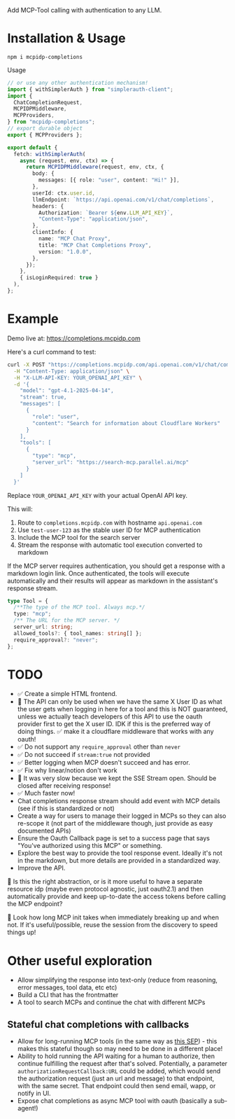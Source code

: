 Add MCP-Tool calling with authentication to any LLM.

# Installation & Usage

```
npm i mcpidp-completions
```

Usage

```ts
// or use any other authentication mechanism!
import { withSimplerAuth } from "simplerauth-client";
import {
  ChatCompletionRequest,
  MCPIDPMiddleware,
  MCPProviders,
} from "mcpidp-completions";
// export durable object
export { MCPProviders };

export default {
  fetch: withSimplerAuth(
    async (request, env, ctx) => {
      return MCPIDPMiddleware(request, env, ctx, {
        body: {
          messages: [{ role: "user", content: "Hi!" }],
        },
        userId: ctx.user.id,
        llmEndpoint: `https://api.openai.com/v1/chat/completions`,
        headers: {
          Authorization: `Bearer ${env.LLM_API_KEY}`,
          "Content-Type": "application/json",
        },
        clientInfo: {
          name: "MCP Chat Proxy",
          title: "MCP Chat Completions Proxy",
          version: "1.0.0",
        },
      });
    },
    { isLoginRequired: true }
  ),
};
```

# Example

Demo live at: https://completions.mcpidp.com

Here's a curl command to test:

```bash
curl -X POST "https://completions.mcpidp.com/api.openai.com/v1/chat/completions" \
  -H "Content-Type: application/json" \
  -H "X-LLM-API-KEY: YOUR_OPENAI_API_KEY" \
  -d '{
    "model": "gpt-4.1-2025-04-14",
    "stream": true,
    "messages": [
      {
        "role": "user",
        "content": "Search for information about Cloudflare Workers"
      }
    ],
    "tools": [
      {
        "type": "mcp",
        "server_url": "https://search-mcp.parallel.ai/mcp"
      }
    ]
  }'
```

Replace `YOUR_OPENAI_API_KEY` with your actual OpenAI API key.

This will:

1. Route to `completions.mcpidp.com` with hostname `api.openai.com`
2. Use `test-user-123` as the stable user ID for MCP authentication
3. Include the MCP tool for the search server
4. Stream the response with automatic tool execution converted to markdown

If the MCP server requires authentication, you should get a response with a markdown login link. Once authenticated, the tools will execute automatically and their results will appear as markdown in the assistant's response stream.

```ts
type Tool = {
  /**The type of the MCP tool. Always mcp.*/
  type: "mcp";
  /** The URL for the MCP server. */
  server_url: string;
  allowed_tools?: { tool_names: string[] };
  require_approval?: "never";
};
```

# TODO

- ✅ Create a simple HTML frontend.
- 🤔 The API can only be used when we have the same X User ID as what the user gets when logging in here for a tool and this is NOT guaranteed, unless we actually teach developers of this API to use the oauth provider first to get the X user ID. IDK if this is the preferred way of doing things. ✅ make it a cloudflare middleware that works with any oauth!
- ✅ Do not support any `require_approval` other than `never`
- ✅ Do not succeed if `stream:true` not provided
- ✅ Better logging when MCP doesn't succeed and has error.
- ✅ Fix why linear/notion don't work
- 🤔 It was very slow because we kept the SSE Stream open. Should be closed after receiving response!
- ✅ Much faster now!
- Chat completions response stream should add event with MCP details (see if this is standardized or not)
- Create a way for users to manage their logged in MCPs so they can also re-scope it (not part of the middleware though, just provide as easy documented APIs)
- Ensure the Oauth Callback page is set to a success page that says "You've authorized using this MCP" or something.
- Explore the best way to provide the tool response event. Ideally it's not in the markdown, but more details are provided in a standardized way.
- Improve the API.

🤔 Is this the right abstraction, or is it more useful to have a separate resource idp (maybe even protocol agnostic, just oauth2.1) and then automatically provide and keep up-to-date the access tokens before calling the MCP endpoint?

🤔 Look how long MCP init takes when immediately breaking up and when not. If it's useful/possible, reuse the session from the discovery to speed things up!

# Other useful exploration

- Allow simplifying the response into text-only (reduce from reasoning, error messages, tool data, etc etc)
- Build a CLI that has the frontmatter
- A tool to search MCPs and continue the chat with different MCPs

## Stateful chat completions with callbacks

- Allow for long-running MCP tools (in the same way as [this SEP](https://github.com/modelcontextprotocol/modelcontextprotocol/issues/1391)) - this makes this stateful though so may need to be done in a different place!
- Ability to hold running the API waiting for a human to authorize, then continue fulfilling the request after that's solved. Potentially, a parameter `authorizationRequestCallback:URL` could be added, which would send the authorization request (just an url and message) to that endpoint, with the same secret. That endpoint could then send email, wapp, or notify in UI.
- Expose chat completions as async MCP tool with oauth (basically a sub-agent!)
